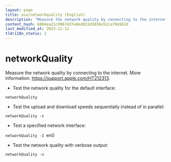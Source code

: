 ```yaml
---
layout: page
title: osx/networkquality (English)
description: "Measure the network quality by connecting to the internet."
content_hash: 6804ea21c9967437e0ed022d3836e52ca70a562d
last_modified_at: 2023-11-12
tldri18n_status: 2
---
```

# networkQuality

Measure the network quality by connecting to the internet.
More information: <https://support.apple.com/HT212313>.

- Test the network quality for the default interface:

`networkQuality`

- Test the upload and download speeds sequentially instead of in parallel:

`networkQuality -s`

- Test a specified network interface:

`networkQuality -I `<span class="tldr-var badge badge-pill bg-dark-lm bg-white-dm text-white-lm text-dark-dm font-weight-bold">en0</span>

- Test the network quality with verbose output:

`networkQuality -v`
